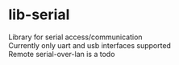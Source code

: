 # lib-serial
Library for serial access/communication<br>
Currently only uart and usb interfaces supported<br>
Remote serial-over-lan is a todo

